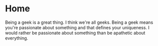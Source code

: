 # Home
Being a geek is a great thing. I think we're all geeks. Being a geek means you're passionate about something and that defines your uniqueness. I would rather be passionate about something than be apathetic about everything.